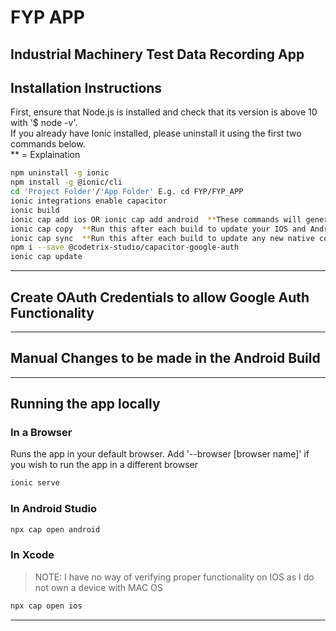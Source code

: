 # FYP APP
## Industrial Machinery Test Data Recording App
## Installation Instructions
First, ensure that Node.js is installed and check that its version is above 10 with '$ node -v'.   
If you already have Ionic installed, please uninstall it using the first two commands below.   
** = Explaination

```bash
npm uninstall -g ionic
npm install -g @ionic/cli
cd 'Project Folder'/'App Folder' E.g. cd FYP/FYP_APP
ionic integrations enable capacitor
ionic build
ionic cap add ios OR ionic cap add android  **These commands will generate IOS and Android compatible builds of the app.  Both of these can be run
ionic cap copy  **Run this after each build to update your IOS and Android builds with any new code
ionic cap sync  **Run this after each build to update any new native code
npm i --save @codetrix-studio/capacitor-google-auth
ionic cap update
```
***
## Create OAuth Credentials to allow Google Auth Functionality

***
## Manual Changes to be made in the Android Build

***
## Running the app locally

### In a Browser
Runs the app in your default browser.  Add '--browser [browser name]' if you wish to run the app in a different browser
```bash
ionic serve
```

### In Android Studio
```bash
npx cap open android
```

### In Xcode
> NOTE:  I have no way of verifying proper functionality on IOS as I do not own a device with MAC OS
```bash
npx cap open ios
```
***
